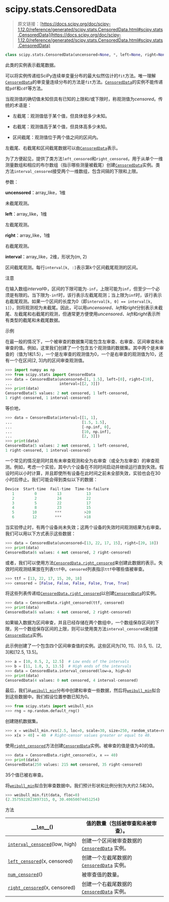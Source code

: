 # scipy.stats.CensoredData

> 原文链接：[https://docs.scipy.org/doc/scipy-1.12.0/reference/generated/scipy.stats.CensoredData.html#scipy.stats.CensoredData](https://docs.scipy.org/doc/scipy-1.12.0/reference/generated/scipy.stats.CensoredData.html#scipy.stats.CensoredData)

```py
class scipy.stats.CensoredData(uncensored=None, *, left=None, right=None, interval=None)
```

此类的实例表示截尾数据。

可以将实例传递给SciPy连续单变量分布的最大似然估计的`fit`方法。唯一理解[`CensoredData`](#scipy.stats.CensoredData "scipy.stats.CensoredData")的单变量连续分布的方法是`fit`方法。[`CensoredData`](#scipy.stats.CensoredData "scipy.stats.CensoredData")的实例不能传递给`pdf`和`cdf`等方法。

当观测值的确切值未知但具有已知的上限和/或下限时，称观测值为*censored*。传统的术语是：

+   左截尾：观测值低于某个值，但具体低多少未知。

+   右截尾：观测值高于某个值，但具体高多少未知。

+   区间截尾：观测值位于两个值之间的区间内。

左截尾、右截尾和区间截尾数据可以由[`CensoredData`](#scipy.stats.CensoredData "scipy.stats.CensoredData")表示。

为了方便起见，提供了类方法`left_censored`和`right_censored`，用于从单个一维测量数组和相应的布尔数组（指示哪些测量被截尾）创建[`CensoredData`](#scipy.stats.CensoredData "scipy.stats.CensoredData")实例。类方法`interval_censored`接受两个一维数组，包含间隔的下限和上限。

参数：

**uncensored**：array_like，1维

未截尾观测。

**left**：array_like，1维

左截尾观测。

**right**：array_like，1维

右截尾观测。

**interval**：array_like，2维，形状为(m, 2)

区间截尾观测。每行`interval[k, :]`表示第k个区间截尾观测的区间。

注意

在输入数组*interval*中，区间的下限可能为`-inf`，上限可能为`inf`，但至少一个必须是有限的。当下限为`-inf`时，该行表示左截尾观测；当上限为`inf`时，该行表示右截尾观测。如果一个区间的长度为0（即`interval[k, 0] == interval[k, 1]`），则将观测视为未截尾。因此，可以用*uncensored*、*left*和*right*分别表示未截尾、左截尾和右截尾的观测，但通常更方便使用*uncensored*、*left*和*right*表示所有类型的截尾和未截尾数据。

示例

在最一般的情况下，一个被审查的数据集可能包含左审查、右审查、区间审查和未审查的值。例如，这里我们创建了一个包含五个观测值的数据集。其中两个是未审查的（值为1和1.5），一个是左审查的观测值为0，一个是右审查的观测值为10，还有一个在区间[2, 3]内的区间审查观测值。

```py
>>> import numpy as np
>>> from scipy.stats import CensoredData
>>> data = CensoredData(uncensored=[1, 1.5], left=[0], right=[10],
...                     interval=[[2, 3]])
>>> print(data)
CensoredData(5 values: 2 not censored, 1 left-censored,
1 right-censored, 1 interval-censored) 
```

等价地，

```py
>>> data = CensoredData(interval=[[1, 1],
...                               [1.5, 1.5],
...                               [-np.inf, 0],
...                               [10, np.inf],
...                               [2, 3]])
>>> print(data)
CensoredData(5 values: 2 not censored, 1 left-censored,
1 right-censored, 1 interval-censored) 
```

一个常见的情况是同时具有未审查观测和全为右审查（或全为左审查）的审查观测。例如，考虑一个实验，其中六个设备在不同时间启动并继续运行直到失效。假设时间以小时计算，并且即使所有设备在此时间之前未全部失效，实验也会在30小时后停止。我们可能会得到类似以下的数据：

```py
Device  Start-time  Fail-time  Time-to-failure
   1         0         13           13
   2         2         24           22
   3         5         22           17
   4         8         23           15
   5        10        ***          >20
   6        12        ***          >18 
```

当实验停止时，有两个设备尚未失效；这两个设备的失效时间观测结果为右审查。我们可以用以下方式表示这些数据：

```py
>>> data = CensoredData(uncensored=[13, 22, 17, 15], right=[20, 18])
>>> print(data)
CensoredData(6 values: 4 not censored, 2 right-censored) 
```

或者，我们可以使用方法[`CensoredData.right_censored`](scipy.stats.CensoredData.right_censored.html#scipy.stats.CensoredData.right_censored "scipy.stats.CensoredData.right_censored")来创建此数据的表示。失效时间观测结果放在列表`ttf`中。`censored`列表指示`ttf`中哪些值被审查。

```py
>>> ttf = [13, 22, 17, 15, 20, 18]
>>> censored = [False, False, False, False, True, True] 
```

将这些列表传递给[`CensoredData.right_censored`](scipy.stats.CensoredData.right_censored.html#scipy.stats.CensoredData.right_censored "scipy.stats.CensoredData.right_censored")以创建[`CensoredData`](#scipy.stats.CensoredData "scipy.stats.CensoredData")的实例。

```py
>>> data = CensoredData.right_censored(ttf, censored)
>>> print(data)
CensoredData(6 values: 4 not censored, 2 right-censored) 
```

如果输入数据为区间审查，并且已经存储在两个数组中，一个数组保存区间的下限，另一个数组保存区间的上限，则可以使用类方法`interval_censored`来创建[`CensoredData`](#scipy.stats.CensoredData "scipy.stats.CensoredData")实例。

此示例创建了一个包含四个区间审查值的实例。这些区间为[10, 11]、[0.5, 1]、[2, 3]和[12.5, 13.5]。

```py
>>> a = [10, 0.5, 2, 12.5]  # Low ends of the intervals
>>> b = [11, 1.0, 3, 13.5]  # High ends of the intervals
>>> data = CensoredData.interval_censored(low=a, high=b)
>>> print(data)
CensoredData(4 values: 0 not censored, 4 interval-censored) 
```

最后，我们从[`weibull_min`](scipy.stats.weibull_min.html#scipy.stats.weibull_min "scipy.stats.weibull_min")分布中创建和审查一些数据，然后将[`weibull_min`](scipy.stats.weibull_min.html#scipy.stats.weibull_min "scipy.stats.weibull_min")拟合到这些数据中。我们假设位置参数已知为0。

```py
>>> from scipy.stats import weibull_min
>>> rng = np.random.default_rng() 
```

创建随机数据集。

```py
>>> x = weibull_min.rvs(2.5, loc=0, scale=30, size=250, random_state=rng)
>>> x[x > 40] = 40  # Right-censor values greater or equal to 40. 
```

使用[`right_censored`](scipy.stats.CensoredData.right_censored.html#scipy.stats.CensoredData.right_censored "scipy.stats.CensoredData.right_censored")方法创建[`CensoredData`](#scipy.stats.CensoredData "scipy.stats.CensoredData")实例。被审查的值是值为40的值。

```py
>>> data = CensoredData.right_censored(x, x == 40)
>>> print(data)
CensoredData(250 values: 215 not censored, 35 right-censored) 
```

35个值已被右审查。

将[`weibull_min`](scipy.stats.weibull_min.html#scipy.stats.weibull_min "scipy.stats.weibull_min")拟合到审查数据中。我们预计形状和比例分别为大约2.5和30。

```py
>>> weibull_min.fit(data, floc=0)
(2.3575922823897315, 0, 30.40650074451254) 
```

方法

| [`__len__`](scipy.stats.CensoredData.__len__.html#scipy.stats.CensoredData.__len__ "scipy.stats.CensoredData.__len__")() | 值的数量（包括被审查和未被审查）。 |
| --- | --- |
| [`interval_censored`](scipy.stats.CensoredData.interval_censored.html#scipy.stats.CensoredData.interval_censored "scipy.stats.CensoredData.interval_censored")(low, high) | 创建一个区间被审查数据的 [`CensoredData`](#scipy.stats.CensoredData "scipy.stats.CensoredData") 实例。 |
| [`left_censored`](scipy.stats.CensoredData.left_censored.html#scipy.stats.CensoredData.left_censored "scipy.stats.CensoredData.left_censored")(x, censored) | 创建一个左截尾数据的 [`CensoredData`](#scipy.stats.CensoredData "scipy.stats.CensoredData") 实例。 |
| [`num_censored`](scipy.stats.CensoredData.num_censored.html#scipy.stats.CensoredData.num_censored "scipy.stats.CensoredData.num_censored")() | 被审查值的数量。 |
| [`right_censored`](scipy.stats.CensoredData.right_censored.html#scipy.stats.CensoredData.right_censored "scipy.stats.CensoredData.right_censored")(x, censored) | 创建一个右截尾数据的 [`CensoredData`](#scipy.stats.CensoredData "scipy.stats.CensoredData") 实例。 |
